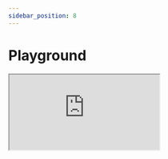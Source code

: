 ```yaml
---
sidebar_position: 8
---
```


# Playground

<iframe style={{width: "100%", height: '85svh'}} src="https://stackblitz.com/edit/vitejs-vite-7x2cnq?embed=1&file=src%2Fexamples%2Fgithub.ts&hideExplorer=1&view=editor"></iframe>
